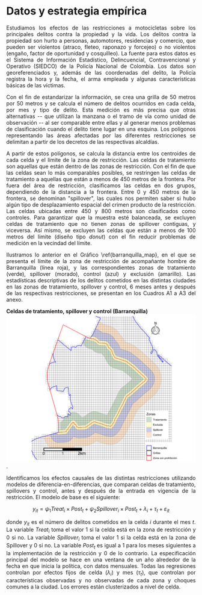 # Datos y estrategia empírica

<div style="text-align: justify"> 
Estudiamos los efectos de las restricciones a motocicletas sobre los principales delitos contra la propiedad y la vida. Los delitos contra la propiedad son hurto a personas, automotores, residencias y comercio, que pueden ser violentos (atraco, fleteo, raponazo y forcejeo) o no violentos (engaño, factor de oportunidad y cosquilleo). La fuente para estos datos es el Sistema de Información Estadístico, Delincuencial, Contravencional y Operativo (SIEDCO) de la Policía Nacional de Colombia. Los datos son georeferenciados y, además de las coordenadas del delito, la Policía registra la hora y la fecha, el arma empleada y algunas características básicas de las víctimas.

Con el fin de estandarizar la información, se crea una grilla de 50 metros por 50 metros y se calcula el número de delitos ocurridos en cada celda, por mes y tipo de delito. Esta medición es más precisa que otras alternativas -- que utilizan la manzana o el tramo de vía como unidad de observación -- al ser comparable entre ellas y al generar menos problemas de clasificación cuando el delito tiene lugar en una esquina. Los polígonos representando las áreas afectadas por las diferentes restricciones se delimitan a partir de los decretos de las respectivas alcaldías. 

A partir de estos polígonos, se calcula la distancia entre los centroides de cada celda y el límite de la zona de restricción. Las celdas de tratamiento son aquellas que están dentro de las zonas de restricción. Con el fin de que las celdas sean lo más comparables posibles, se restringen las celdas de tratamiento a aquellas que están a menos de 450 metros de la frontera. Por fuera del área de restricción, clasificamos las celdas en dos grupos, dependiendo de la distancia a la frontera. Entre 0 y 450 metros de la frontera, se denominan "spillover", las cuales nos permiten saber si hubo algún tipo de desplazamiento espacial del crimen producto de la restricción. Las celdas ubicadas entre 450 y 800 metros son clasificados como controles. Para garantizar que la muestra esté balanceada, se excluyen celdas de tratamiento que no tienen zonas de spillover contiguas, y viceversa. Así mismo, se excluyen las celdas que están a menos de 100 metros del limite (diseño tipo *donut*) con el fin reducir problemas de medición en la vecindad del límite.

Ilustramos lo anterior en el Gráfico \ref{barranquilla_map}, en el que se presenta el límite de la zona de restricción de acompañante hombre de Barranquilla (línea roja), y las correspondientes zonas de tratamiento (verde), spillover (morado), control (azul) y exclusión (amarillo). Las estadísticas descriptivas de los delitos cometidos en las distintas ciudades en las zonas de tratamiento, spillover y control, 6 meses antes y después de las respectivas restricciones, se presentan en los Cuadros A1 a A3 del anexo. </div>

**Celdas de tratamiento, spillover y control (Barranquilla)**
<img src="identification.png" alt="identificacion" title="Celdas de tratamiento, spillover y control (Barranquilla)" width="600" hight="600">.

<div style="text-align: justify"> 
Identificamos los efectos causales de las distintas restricciones utilizando modelos de diferencia-en-diferencias, que comparan celdas de tratamiento, spillovers y control, antes y después de la entrada en vigencia de la restricción. El modelo de base es el siguiente: 

$$ y_{it}  =  \psi_1 Treat_{i} \times Post_{t} +  \psi_2 Spillover_{i} \times Post_{t} + \lambda_{i} + \tau_{t} + \varepsilon_{it} $$

donde ${y}_{it}$ es el número de delitos cometidos en la celda ${i}$ durante el mes ${t}$. La variable $Treat_{i}$ toma el valor 1 si la celda está en la zona de restricción y 0 si no. La variable $Spillover_{i}$ toma el valor 1 si la celda está en la zona de Spillover y 0 si no. La variable $Post_{t}$ es igual a 1 para los meses siguientes a la implementación de la restricción y 0 de lo contrario. La especificación principal del modelo se hace en una ventana de un año alrededor de la fecha en que inicia la política, con datos mensuales. Todas las regresiones controlan por efectos fijos de celda ($\lambda_{i}$) y mes ($\tau_{t}$), que controlan por características observadas y no observadas de cada zona y choques comunes a la ciudad. Los errores están clusterizados a nivel de celda. </div> 